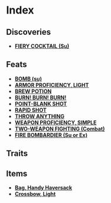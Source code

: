 # Index

## Discoveries

* [**FIERY COCKTAIL (Su)**](discoveries.md#fiery-cocktail-su)

## Feats

* [**BOMB (su)**](feats.md#bomb-su)
* [**ARMOR PROFICIENCY, LIGHT**](feats.md#armor-proficiency-light)
* [**BREW POTION**](feats.md#brew-potion)
* [**BURN! BURN! BURN!**](feats.md#burn-burn-burn)
* [**POINT-BLANK SHOT**](feats.md#point-blank-shot)
* [**RAPID SHOT**](feats.md#rapid-shot)
* [**THROW ANYTHING**](feats.md#throw-anything)
* [**WEAPON PROFICIENCY, SIMPLE**](feats.md#weapon-proficiency-simple)
* [**TWO-WEAPON FIGHTING (Combat)**](feats.md#two-weapon-fighting-combat)
* [**FIRE BOMBARDIER (Su or Ex)**](feats.md#fire-bombardier-su-or-ex)

## Traits

## Items

* [**Bag, Handy Haversack**](items.md#bag-handy-haversack)
* [**Crossbow, Light**](items.md#crossbow-light)


<!---
* [](traits.md#)
* [](items.md#)
--->